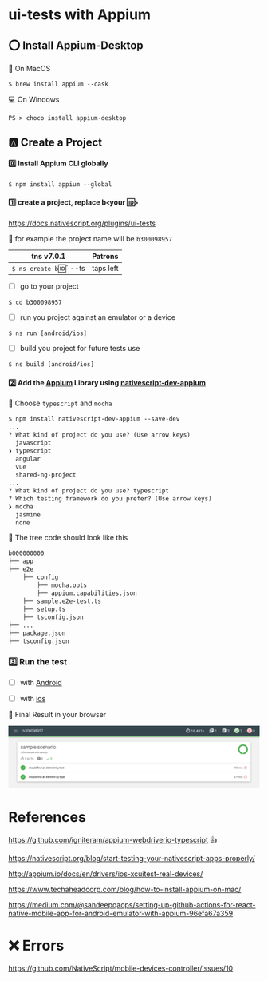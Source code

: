 # ui-tests with Appium

## :o: Install Appium-Desktop

:apple: On MacOS

```
$ brew install appium --cask 
```

:computer: On Windows

```
PS > choco install appium-desktop
```

## :a: Create a Project

#### :zero: Install Appium CLI globally

```
$ npm install appium --global 
```

#### :one: create a project, replace b`<`your :id:`>`

https://docs.nativescript.org/plugins/ui-tests

:pushpin: for example the project name will be `b300098957` 

|  tns v7.0.1                                                                  |  Patrons                          |
|------------------------------------------------------------------------------|-----------------------------------|
| `$ ns create b`:id:` --ts                                                    |  taps left                        |

-  [ ]  go to your project 

```
$ cd b300098957
```

-  [ ]  run you project against an emulator or a device

```
$ ns run [android/ios]
```

-  [ ]  build you project for future tests use

```
$ ns build [android/ios]
```


#### :two: Add the [Appium](http://appium.io) Library using [nativescript-dev-appium](https://github.com/NativeScript/nativescript-dev-appium)

:pushpin: Choose `typescript` and `mocha`

```
$ npm install nativescript-dev-appium --save-dev 
...
? What kind of project do you use? (Use arrow keys)
  javascript 
❯ typescript 
  angular 
  vue 
  shared-ng-project 
...
? What kind of project do you use? typescript
? Which testing framework do you prefer? (Use arrow keys)
❯ mocha 
  jasmine 
  none 
```

:pushpin: The tree code should look like this

```
b000000000
├── app
├── e2e
    ├── config
        ├── mocha.opts
        ├── appium.capabilities.json
    ├── sample.e2e-test.ts
    ├── setup.ts
    ├── tsconfig.json
├── ...
├── package.json
├── tsconfig.json
```

### :three: Run the test

- [ ] with [Android](android)

- [ ] with [ios](ios)

:tada: Final Result in your browser

![image](images/mocha-fine.png)



# References

https://github.com/igniteram/appium-webdriverio-typescript :+1:

https://nativescript.org/blog/start-testing-your-nativescript-apps-properly/

http://appium.io/docs/en/drivers/ios-xcuitest-real-devices/ 

https://www.techaheadcorp.com/blog/how-to-install-appium-on-mac/

https://medium.com/@sandeepqaops/setting-up-github-actions-for-react-native-mobile-app-for-android-emulator-with-appium-96efa67a359

# :x: Errors

https://github.com/NativeScript/mobile-devices-controller/issues/10
